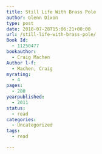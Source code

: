 ```yaml
---
title: Still Life With Brass Pole
author: Glenn Dixon
type: post
date: 2018-07-28T15:06:21+00:00
url: /still-life-with-brass-pole/
Book Id:
  - 11250477
bookauthor:
  - Craig Machen
Author l-f:
  - Machen, Craig
myrating:
  - 4
pages:
  - 280
yearpublished:
  - 2011
status:
  - read
categories:
  - Uncategorized
tags:
  - read

---
```

